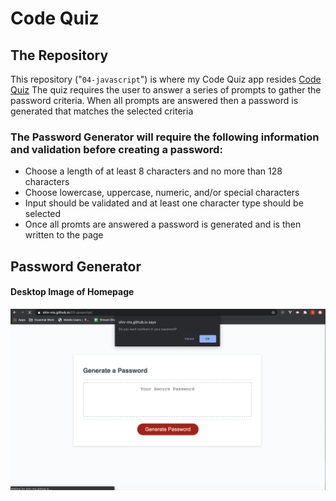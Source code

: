 # Code Quiz
## The Repository
This repository ("`04-javascript`") is where my Code Quiz app resides [Code Quiz](https://shiv-ms.github.io/04-web-apis/)  The quiz requires the user to answer a series of prompts to gather the password criteria.  When all prompts are answered then a password is generated that matches the selected criteria
### The Password Generator will require the following information and validation before creating a password:
* Choose a length of at least 8 characters and no more than 128 characters
* Choose lowercase, uppercase, numeric, and/or special characters
* Input should be validated and at least one character type should be selected
* Once all promts are answered a password is generated and is then written to the page
## Password Generator
#### Desktop Image of Homepage
<p align="center">
  <img alt="Password Generator Image" src="img/readme.png">
</p>